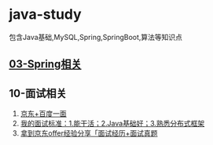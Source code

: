 # java-study
包含Java基础,MySQL,Spring,SpringBoot,算法等知识点

## [03-Spring相关](https://github.com/hsfxuebao/java-study/blob/master/src/main/03-Spring/Spring%E7%9B%AE%E5%BD%95.md)





## 10-面试相关

1. [京东+百度一面](https://juejin.im/post/5e0c8ebde51d4541233fd271)
2. [我的面试标准：1.能干活；2.Java基础好；3.熟悉分布式框架](https://juejin.im/post/5e424e57f265da572660f693)
3. [拿到京东offer经验分享「面试经历+面试真题](https://juejin.im/post/5e64fbc2f265da5751557731)

